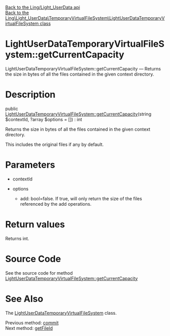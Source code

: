 [Back to the Ling/Light_UserData api](https://github.com/lingtalfi/Light_UserData/blob/master/doc/api/Ling/Light_UserData.md)<br>
[Back to the Ling\Light_UserData\TemporaryVirtualFileSystem\LightUserDataTemporaryVirtualFileSystem class](https://github.com/lingtalfi/Light_UserData/blob/master/doc/api/Ling/Light_UserData/TemporaryVirtualFileSystem/LightUserDataTemporaryVirtualFileSystem.md)


LightUserDataTemporaryVirtualFileSystem::getCurrentCapacity
================



LightUserDataTemporaryVirtualFileSystem::getCurrentCapacity — Returns the size in bytes of all the files contained in the given context directory.




Description
================


public [LightUserDataTemporaryVirtualFileSystem::getCurrentCapacity](https://github.com/lingtalfi/Light_UserData/blob/master/doc/api/Ling/Light_UserData/TemporaryVirtualFileSystem/LightUserDataTemporaryVirtualFileSystem/getCurrentCapacity.md)(string $contextId, ?array $options = []) : int




Returns the size in bytes of all the files contained in the given context directory.

This includes the original files if any by default.




Parameters
================


- contextId

    

- options

    - add: bool=false.
     If true, will only return the size of the files referenced by the add operations.


Return values
================

Returns int.








Source Code
===========
See the source code for method [LightUserDataTemporaryVirtualFileSystem::getCurrentCapacity](https://github.com/lingtalfi/Light_UserData/blob/master/TemporaryVirtualFileSystem/LightUserDataTemporaryVirtualFileSystem.php#L129-L170)


See Also
================

The [LightUserDataTemporaryVirtualFileSystem](https://github.com/lingtalfi/Light_UserData/blob/master/doc/api/Ling/Light_UserData/TemporaryVirtualFileSystem/LightUserDataTemporaryVirtualFileSystem.md) class.

Previous method: [commit](https://github.com/lingtalfi/Light_UserData/blob/master/doc/api/Ling/Light_UserData/TemporaryVirtualFileSystem/LightUserDataTemporaryVirtualFileSystem/commit.md)<br>Next method: [getFileId](https://github.com/lingtalfi/Light_UserData/blob/master/doc/api/Ling/Light_UserData/TemporaryVirtualFileSystem/LightUserDataTemporaryVirtualFileSystem/getFileId.md)<br>

